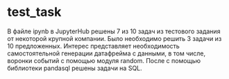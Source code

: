 # test_task
В файле ipynb в JupyterHub решены 7 из 10 задач из тестового задания от некоторой крупной компании. Было необходимо решить 3 задачи из 10 предложенных. 
Интерес представляет необходимость самостоятельной генерации датафрейма с данными, в том числе, воронки событий с помощью модуля random.
После с помощью библиотеки pandasql решены задачи на SQL.
